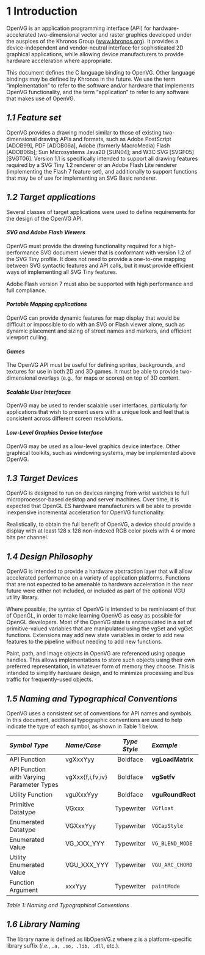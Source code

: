 # 1 Introduction
<a name="Chapter1"></a> <a name="Introduction"></a>
OpenVG is an application programming interface (API) for hardware-accelerated two-dimensional vector and raster graphics developed under the auspices of the Khronos Group (www.khronos.org). It provides a device-independent and vendor-neutral interface for sophisticated 2D graphical applications, while allowing device manufacturers to provide hardware acceleration where appropriate.

This document defines the C language binding to OpenVG. Other language bindings may be defined by Khronos in the future. We use the term “implementation” to refer to the software and/or hardware that implements OpenVG functionality, and the term “application” to refer to any software that makes use of OpenVG.

## _1.1 Feature set_
<a name="Feature Set"></a>
OpenVG provides a drawing model similar to those of existing two-dimensional drawing APIs and formats, such as Adobe PostScript [ADOB99], PDF [ADOB06a], Adobe (formerly MacroMedia) Flash [ADOB06b]; Sun Microsystems Java2D [SUN04]; and W3C SVG [SVGF05][SVGT06]. Version 1.1 is specifically intended to support all drawing features required by a SVG Tiny 1.2 renderer or an Adobe Flash Lite renderer (implementing the Flash 7 feature set), and additionally to support functions that may be of use for implementing an SVG Basic renderer.

## _1.2 Target applications_
<a name="Target applications"></a>
Several classes of target applications were used to define requirements for the design of the OpenVG API.

#### _SVG and Adobe Flash Viewers_
<a name="SVG and Adobe Flash Viewers"></a>
OpenVG must provide the drawing functionality required for a high-performance SVG document viewer that is conformant with version 1.2 of the SVG Tiny profile. It does not need to provide a one-to-one mapping between SVG syntactic features and API calls, but it must provide efficient ways of implementing all SVG Tiny features.

Adobe Flash version 7 must also be supported with high performance and full
compliance.

#### _Portable Mapping applications_
<a name="Portable Mapping applications"></a>
OpenVG can provide dynamic features for map display that would be difficult or impossible to do with an SVG or Flash viewer alone, such as dynamic placement and sizing of street names and markers, and efficient viewport culling.

#### _Games_
<a name="Games"></a>
The OpenVG API must be useful for defining sprites, backgrounds, and textures for use in both 2D and 3D games. It must be able to provide two-dimensional overlays (e.g., for maps or scores) on top of 3D content.

#### _Scalable User Interfaces_
<a name="Scalable User Interfaces"></a>
OpenVG may be used to render scalable user interfaces, particularly for applications that wish to present users with a unique look and feel that is consistent across different screen resolutions.

#### _Low-Level Graphics Device Interface_
<a name="Low-Level Graphics Device Interface"></a>
OpenVG may be used as a low-level graphics device interface. Other graphical toolkits, such as windowing systems, may be implemented above OpenVG.

## _1.3 Target Devices_
<a name="Target Devices"></a>
OpenVG is designed to run on devices ranging from wrist watches to full microprocessor-based desktop and server machines. Over time, it is expected that OpenGL ES hardware manufacturers will be able to provide inexpensive incremental acceleration for OpenVG functionality.

Realistically, to obtain the full benefit of OpenVG, a device should provide a display with at least 128 x 128 non-indexed RGB color pixels with 4 or more bits per channel.

## _1.4 Design Philosophy_
OpenVG is intended to provide a hardware abstraction layer that will allow accelerated performance on a variety of application platforms. Functions that are not expected to be amenable to hardware acceleration in the near future were either not included, or included as part of the optional VGU utility library.

Where possible, the syntax of OpenVG is intended to be reminiscent of that of OpenGL, in order to make learning OpenVG as easy as possible for OpenGL developers. Most of the OpenVG state is encapsulated in a set of primitive-valued variables that are manipulated using the vgSet and vgGet functions. Extensions may add new state variables in order to add new features to the pipeline without needing to add new functions.

Paint, path, and image objects in OpenVG are referenced using opaque handles. This allows implementations to store such objects using their own preferred representation, in whatever form of memory they choose. This is intended to simplify hardware design, and to minimize processing and bus traffic for frequently-used objects.

## _1.5 Naming and Typographical Conventions_
<a name="Naming and Typographical Conventions"></a>
OpenVG uses a consistent set of conventions for API names and symbols. In this document, additional typographic conventions are used to help indicate the type of each symbol, as shown in Table 1 below.

| _Symbol Type_ | _Name/Case_ | _Type Style_ | _Example_ |
|  :---         |  :---       |   :---:      |  :---     |
| API Function  | vgXxxYyy    | Boldface     | **vgLoadMatrix** |
|API Function with Varying Parameter Types|vgXxx{f,i,fv,iv} |Boldface |**vgSetfv**|
|Utility Function| vguXxxYyy |Boldface| **vguRoundRect**|
|Primitive Datatype |VGxxx |Typewriter| `VGfloat`|
|Enumerated Datatype |VGXxxYyy| Typewriter |`VGCapStyle`|
|Enumerated Value| VG_XXX_YYY |Typewriter| `VG_BLEND_MODE`|
|Utility Enumerated Value| VGU_XXX_YYY| Typewriter |`VGU_ARC_CHORD`|
|Function Argument| xxxYyy |Typewriter |`paintMode`|
_Table 1: Naming and Typographical Conventions_

## _1.6 Library Naming_
<a name="Library Naming"></a>
The library name is defined as libOpenVG.z where z is a platform-specific library suffix (_i.e._, `.a, .so, .lib, .dll`, etc.).
